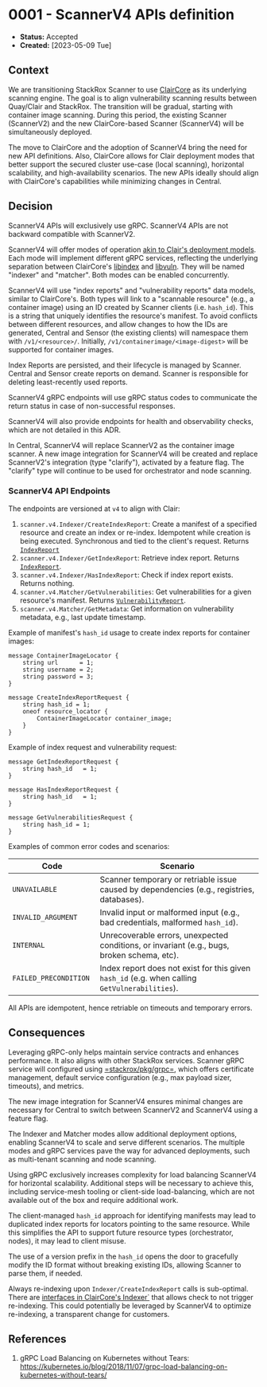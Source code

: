 # 0001 - ScannerV4 APIs definition

- **Status:** Accepted
- **Created:** [2023-05-09 Tue]

## Context

We are transitioning StackRox Scanner to use [ClairCore](https://github.com/quay/claircore) as its underlying scanning engine. The goal is to align vulnerability scanning results between Quay/Clair and StackRox. The transition will be gradual, starting with container image scanning. During this period, the existing Scanner (ScannerV2) and the new ClairCore-based Scanner (ScannerV4) will be simultaneously deployed.

The move to ClairCore and the adoption of ScannerV4 bring the need for new API definitions. Also, ClairCore allows for Clair deployment modes that better support the secured cluster use-case (local scanning), horizontal scalability, and high-availability scenarios. The new APIs ideally should align with ClairCore's capabilities while minimizing changes in Central.

## Decision

ScannerV4 APIs will exclusively use gRPC. ScannerV4 APIs are not backward compatible with ScannerV2.

ScannerV4 will offer modes of operation [akin to Clair's deployment models](https://quay.github.io/clair/howto/deployment.html). Each mode will implement different gRPC services, reflecting the underlying separation between ClairCore's [libindex](https://pkg.go.dev/github.com/quay/claircore/libindex#Libindex) and [libvuln](https://pkg.go.dev/github.com/quay/claircore/libvuln#Libvuln). They will be named "indexer" and "matcher". Both modes can be enabled concurrently.

ScannerV4 will use "index reports" and "vulnerability reports" data models, similar to ClairCore's. Both types will link to a "scannable resource" (e.g., a container image) using an ID created by Scanner clients (i.e. `hash_id`). This is a string that uniquely identifies the resource's manifest. To avoid conflicts between different resources, and allow changes to how the IDs are generated, Central and Sensor (the existing clients) will namespace them with `/v1/<resource>/`.  Initially, `/v1/containerimage/<image-digest>` will be supported for container images.

Index Reports are persisted, and their lifecycle is managed by Scanner. Central and Sensor create reports on demand. Scanner is responsible for deleting least-recently used reports.

ScannerV4 gRPC endpoints will use gRPC status codes to communicate the return status in case of non-successful responses.

ScannerV4 will also provide endpoints for health and observability checks, which are not detailed in this ADR.

In Central, ScannerV4 will replace ScannerV2 as the container image scanner. A new image integration for ScannerV4 will be created and replace ScannerV2's integration (type "clarify"), activated by a feature flag. The "clarify" type will continue to be used for orchestrator and node scanning.

### ScannerV4 API Endpoints

The endpoints are versioned at `v4` to align with Clair:

1. `scanner.v4.Indexer/CreateIndexReport`: Create a manifest of a specified resource and create an index or re-index. Idempotent while creation is being executed. Synchronous and tied to the client's request. Returns [`IndexReport`](https://github.com/quay/claircore/blob/v1.4.18/indexreport.go#L19)
2. `scanner.v4.Indexer/GetIndexReport`: Retrieve index report. Returns [`IndexReport`](https://github.com/quay/claircore/blob/v1.4.18/indexreport.go#L19).
3. `scanner.v4.Indexer/HasIndexReport`: Check if index report exists. Returns nothing.
4. `scanner.v4.Matcher/GetVulnerabilities`: Get vulnerabilities for a given resource's manifest. Returns [`VulnerabilityReport`](https://github.com/quay/claircore/blob/v1.4.18/vulnerabilityreport.go#L7).
5. `scanner.v4.Matcher/GetMetadata`: Get information on vulnerability metadata, e.g., last update timestamp.

Example of manifest's `hash_id` usage to create index reports for container images:

```
message ContainerImageLocator {
    string url      = 1;
    string username = 2;
    string password = 3;
}

message CreateIndexReportRequest {
    string hash_id = 1;
    oneof resource_locator {
        ContainerImageLocator container_image;
    }
}
```

Example of index request and vulnerability request:

```
message GetIndexReportRequest {
    string hash_id   = 1;
}

message HasIndexReportRequest {
    string hash_id   = 1;
}

message GetVulnerabilitiesRequest {
    string hash_id = 1;
}
```

Examples of common error codes and scenarios:

| Code | Scenario |
| --- | ---
| `UNAVAILABLE` | Scanner temporary or retriable issue caused by dependencies (e.g., registries, databases).
| `INVALID_ARGUMENT` | Invalid input or malformed input (e.g., bad credentials, malformed `hash_id`).
| `INTERNAL` | Unrecoverable errors, unexpected conditions, or invariant (e.g., bugs, broken schema, etc).
| `FAILED_PRECONDITION	` | Index report does not exist for this given `hash_id` (e.g. when calling `GetVulnerabilities`).

All APIs are idempotent, hence retriable on timeouts and temporary errors.

## Consequences

Leveraging gRPC-only helps maintain service contracts and enhances performance. It also aligns with other StackRox services. Scanner gRPC service will configured using [=stackrox/pkg/grpc=](https://github.com/stackrox/stackrox/blob/74476b76b39dfe2e9cdaeecc3e9eaf262097389f/pkg/grpc), which offers certificate management, default service configuration (e.g., max payload sizer, timeouts), and metrics.

The new image integration for ScannerV4 ensures minimal changes are necessary for Central to switch between ScannerV2 and ScannerV4 using a feature flag.

The Indexer and Matcher modes allow additional deployment options, enabling ScannerV4 to scale and serve different scenarios. The multiple modes and gRPC services pave the way for advanced deployments, such as multi-tenant scanning and node scanning.

Using gRPC exclusively increases complexity for load balancing ScannerV4 for horizontal scalability. Additional steps will be necessary to achieve this, including service-mesh tooling or client-side load-balancing, which are not available out of the box and require additional work.

The client-managed `hash_id` approach for identifying manifests may lead to duplicated index reports for locators pointing to the same resource. While this simplifies the API to support future resource types (orchestrator, nodes), it may lead to client misuse.

The use of a version prefix in the `hash_id` opens the door to gracefully modify the ID format without breaking existing IDs, allowing Scanner to parse them, if needed.

Always re-indexing upon `Indexer/CreateIndexReport` calls is sub-optimal. There are [interfaces in ClairCore's Indexer`](https://github.com/quay/clair/blob/8174e950186c03bee10a9174643bca0f173710c2/indexer/service.go#L47) that allows check to not trigger re-indexing. This could potentially be leveraged by ScannerV4 to optimize re-indexing, a transparent change for customers.

## References

1. gRPC Load Balancing on Kubernetes without Tears: https://kubernetes.io/blog/2018/11/07/grpc-load-balancing-on-kubernetes-without-tears/
